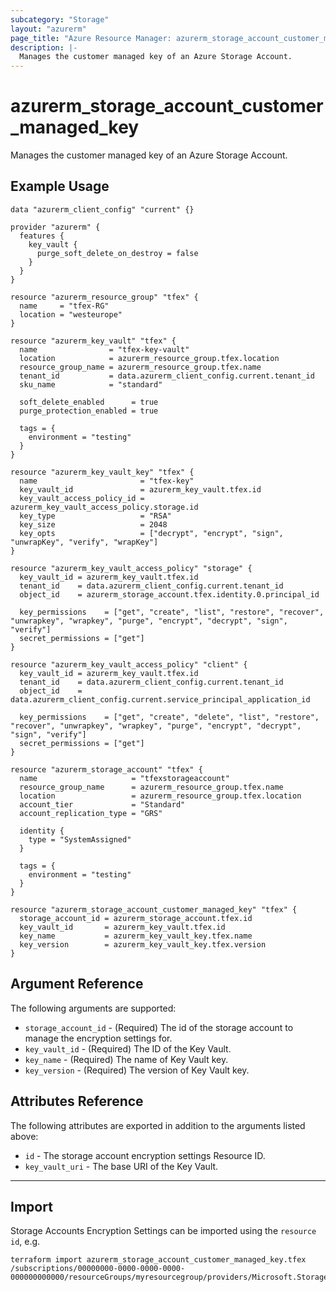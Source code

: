 ```yaml
---
subcategory: "Storage"
layout: "azurerm"
page_title: "Azure Resource Manager: azurerm_storage_account_customer_managed_key"
description: |-
  Manages the customer managed key of an Azure Storage Account.
---
```


# azurerm_storage_account_customer_managed_key

Manages the customer managed key of an Azure Storage Account.

## Example Usage

```hcl
data "azurerm_client_config" "current" {}

provider "azurerm" {
  features {
    key_vault {
      purge_soft_delete_on_destroy = false
    }
  }
}

resource "azurerm_resource_group" "tfex" {
  name     = "tfex-RG"
  location = "westeurope"
}

resource "azurerm_key_vault" "tfex" {
  name                = "tfex-key-vault"
  location            = azurerm_resource_group.tfex.location
  resource_group_name = azurerm_resource_group.tfex.name
  tenant_id           = data.azurerm_client_config.current.tenant_id
  sku_name            = "standard"

  soft_delete_enabled      = true
  purge_protection_enabled = true

  tags = {
    environment = "testing"
  }
}

resource "azurerm_key_vault_key" "tfex" {
  name                       = "tfex-key"
  key_vault_id               = azurerm_key_vault.tfex.id
  key_vault_access_policy_id = azurerm_key_vault_access_policy.storage.id
  key_type                   = "RSA"
  key_size                   = 2048
  key_opts                   = ["decrypt", "encrypt", "sign", "unwrapKey", "verify", "wrapKey"]
}

resource "azurerm_key_vault_access_policy" "storage" {
  key_vault_id = azurerm_key_vault.tfex.id
  tenant_id    = data.azurerm_client_config.current.tenant_id
  object_id    = azurerm_storage_account.tfex.identity.0.principal_id

  key_permissions    = ["get", "create", "list", "restore", "recover", "unwrapkey", "wrapkey", "purge", "encrypt", "decrypt", "sign", "verify"]
  secret_permissions = ["get"]
}

resource "azurerm_key_vault_access_policy" "client" {
  key_vault_id = azurerm_key_vault.tfex.id
  tenant_id    = data.azurerm_client_config.current.tenant_id
  object_id    = data.azurerm_client_config.current.service_principal_application_id

  key_permissions    = ["get", "create", "delete", "list", "restore", "recover", "unwrapkey", "wrapkey", "purge", "encrypt", "decrypt", "sign", "verify"]
  secret_permissions = ["get"]
}

resource "azurerm_storage_account" "tfex" {
  name                     = "tfexstorageaccount"
  resource_group_name      = azurerm_resource_group.tfex.name
  location                 = azurerm_resource_group.tfex.location
  account_tier             = "Standard"
  account_replication_type = "GRS"

  identity {
    type = "SystemAssigned"
  }

  tags = {
    environment = "testing"
  }
}

resource "azurerm_storage_account_customer_managed_key" "tfex" {
  storage_account_id = azurerm_storage_account.tfex.id
  key_vault_id       = azurerm_key_vault.tfex.id
  key_name           = azurerm_key_vault_key.tfex.name
  key_version        = azurerm_key_vault_key.tfex.version
}
```

## Argument Reference

The following arguments are supported:

* `storage_account_id` - (Required) The id of the storage account to manage the encryption settings for.
* `key_vault_id` - (Required) The ID of the Key Vault.
* `key_name` - (Required) The name of Key Vault key.
* `key_version` - (Required) The version of Key Vault key.

## Attributes Reference

The following attributes are exported in addition to the arguments listed above:

* `id` - The storage account encryption settings Resource ID.
* `key_vault_uri` - The base URI of the Key Vault.

---

## Import

Storage Accounts Encryption Settings can be imported using the `resource id`, e.g.

```shell
terraform import azurerm_storage_account_customer_managed_key.tfex /subscriptions/00000000-0000-0000-0000-000000000000/resourceGroups/myresourcegroup/providers/Microsoft.Storage/storageAccounts/myaccount
```